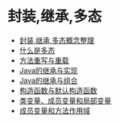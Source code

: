 # 封装,继承,多态 
- [封装,继承,多态概念整理](https://github.com/Marcos-Lay/Hello-JAVA/blob/master/Docs/Object-oriented/Encapsulation_Inheritance_Polymorphism.md)
- [什么是多态](https://github.com/Marcos-Lay/Hello-JAVA/blob/master/Docs/Object-oriented/What_is_Polymorphism.md)
- [方法重写与重载]()
- [Java的继承与实现]()
- [Java的继承与组合]()
- [构造函数与默认构造函数]()
- [类变量、成员变量和局部变量]()
- [成员变量和方法作用域]()